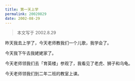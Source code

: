```yaml
---
title: 第一天上学
permalink: 20020829
date: 2002-08-29
---
```


> 本文写于 2002.8.29

昨天我去上学了，今天老师教我们一个儿歌，我学会了。

今天我下午去我姥姥家了。

今天老师领我们去「育英楼」参观了，我看见了老虎、狮子和乌龟。

今天老师领我们到二年二班的教室上课。
